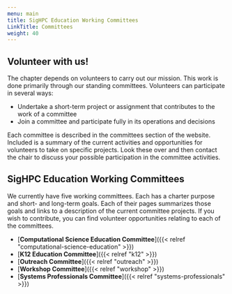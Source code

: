 ```yaml
---
menu: main
title: SigHPC Education Working Committees
LinkTitle: Committees
weight: 40
---
```


## Volunteer with us!

The chapter depends on volunteers to carry out our mission. This work is done primarily through our standing committees.  Volunteers can participate in several ways:

* Undertake a short-term project or assignment that contributes to the work of a committee
* Join a committee and participate fully in its operations and decisions

Each committee is described in the committees section of the website. Included is a summary of the current activities and opportunities for volunteers to take on specific projects. Look these over and then contact the chair to discuss your possible participation in the committee activities.

## SigHPC Education Working Committees

We currently have five working committees. Each has a charter purpose and short- and long-term goals. Each of their pages summarizes those goals and links to a description of the current committee projects. If you wish to contribute, you can find volunteer opportunities relating to each of the committees.

- [**Computational Science Education Committee**]({{< relref "computational-science-education" >}})  
- [**K12 Education Committee**]({{< relref "k12" >}})  
- [**Outreach Committee**]({{< relref "outreach" >}})  
- [**Workshop Committee**]({{< relref "workshop" >}})  
- [**Systems Professionals Committee**]({{< relref "systems-professionals" >}})  
